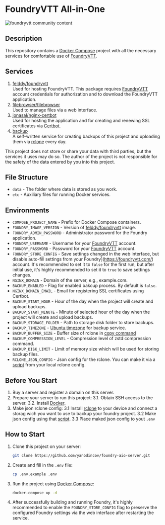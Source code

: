 # FoundryVTT All-in-One

![foundryvtt community content](github/fvtt-cc-text.png)

## Description

This repository contains a [Docker Compose](https://docs.docker.com/compose/) project with all the necessary services for comfortable use of [FoundryVTT](https://foundryvtt.com/).

## Services

1. [felddy/foundryvtt](https://github.com/felddy/foundryvtt-docker)  
   Used for hosting FoundryVTT. This package requires [FoundryVTT](https://foundryvtt.com/) account credentials for authorization and to download the FoundryVTT application.
2. [filebrowser/filebrowser](https://filebrowser.org/installation)  
   Used to manage files via a web interface.
3. [jonasal/nginx-certbot](https://github.com/JonasAlfredsson/docker-nginx-certbot/tree/master)  
   Used for hosting the application and for creating and renewing SSL certificates via [Certbot](https://certbot.eff.org/).
4. [backup](https://github.com/yanodincov/foundry-aio-server/blob/main/etc/backup/Dockerfile)  
   A self-written service for creating backups of this project and uploading them via [rclone](https://rclone.org/) every day.

This project does not store or share your data with third parties, but the services it uses may do so. The author of the project is not responsible for the safety of the data entered by you into this project.

## File Structure

* ``data`` - The folder where data is stored as you work.
* ``etc`` - Auxiliary files for running Docker services.

## Environments

* ``COMPOSE_PROJECT_NAME`` - Prefix for Docker Compose containers.
* ``FOUNDRY_IMAGE_VERSION`` - Version of [felddy/foundryvtt](https://github.com/felddy/foundryvtt-docker) image.
* ``FOUNDRY_ADMIN_PASSWORD`` - Administrator password for the Foundry application.
* ``FOUNDRY_USERNAME`` - Username for your [FoundryVTT](https://foundryvtt.com/) account.
* ``FOUNDRY_PASSWORD`` - Password for your [FoundryVTT](https://foundryvtt.com/) account.
* ``FOUNDRY_STORE_CONFIG`` - Save settings changed in the web interface, but disable auto-fill settings from your Foundry](https://foundryvtt.com/) account. It's recommended to set it to ``false`` for the first run, but after initial use, it's highly recommended to set it to ``true`` to save settings changes.
* ``NGINX_DOMAIN`` - Domain of the server, e.g., example.com.
* ``BACKUP_ENABLED`` - Flag for enabled bakcup process. By default is ``false``.
* ``NGINX_DOMAIN_EMAIL`` - Email for registering SSL certificates using Certbot.
* ``BACKUP_START_HOUR`` - Hour of the day when the project will create and upload backups.
* ``BACKUP_START_MINUTE`` - Minute of selected hour of the day when the project will create and upload backups.
* ``BACKUP_STORAGE_FOLDER`` - Path to storage disk folder to store backups.
* ``BACKUP_TIMEZONE`` - [Ubuntu timezone](https://manpages.ubuntu.com/manpages/trusty/man3/DateTime::TimeZone::Catalog.3pm.html) for backup service.
* ``BACKUP_BUFFER_SIZE`` - Buffer size of rclone in [copy command](https://rclone.org/commands/rclone_copy/)
* ``BACKUP_COMPRESSION_LEVEL`` - Compression level of zstd compression command.
* ``BACKUP_DISK_LIMIT`` - Limit of memory size which will be used for storing backup files.
* ``RCLONE_JSON_CONFIG`` - Json config for the rclone. You can make it via a [script](scripts/json-rclone-config.sh) from your local rclone config.

## Before You Start

1. Buy a server and register a domain on this server.
2. Prepare your server to run this project:
   3.1. Obtain SSH access to the server.
   3.2. Install [Docker](https://docs.docker.com/engine/install/).
3. Make json rclone config:
   3.1 Install [rclone](https://rclone.org/install/) to your device and connect a storag wich you want to use to backup your foundry project.
   3.2 Make json config using that [script](scripts/json-rclone-config.sh).
   3.3 Place maked json config to yout `.env`

## How to Start

1. Clone this project on your server:
   ```bash
   git clone https://github.com/yanodincov/foundry-aio-server.git
   ```

2. Create and fill in the `.env` file:
    ```bash
    cp .env.example .env
    ```

3. Run the project using [Docker Compose](https://docs.docker.com/compose/):
    ```bash
    docker-compose up -d
    ```

4. After successfully building and running Foundry, it's highly recommended to enable the ``FOUNDRY_STORE_CONFIG`` flag to preserve the configured Foundry settings via the web interface after restarting the service.
